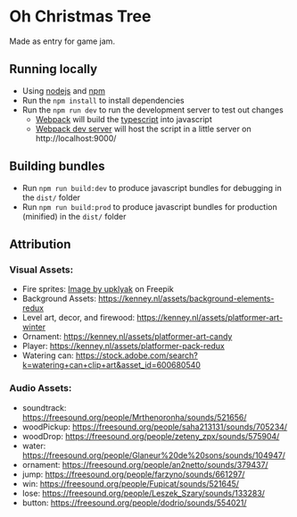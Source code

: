# Oh Christmas Tree

Made as entry for game jam.

## Running locally

- Using [nodejs](https://nodejs.org/en/) and [npm](https://www.npmjs.com/)
- Run the `npm install` to install dependencies
- Run the `npm run dev` to run the development server to test out changes
  - [Webpack](https://webpack.js.org/) will build the [typescript](https://www.typescriptlang.org/) into javascript
  - [Webpack dev server](https://webpack.js.org/configuration/dev-server/) will host the script in a little server on http://localhost:9000/

## Building bundles

- Run `npm run build:dev` to produce javascript bundles for debugging in the `dist/` folder
- Run `npm run build:prod` to produce javascript bundles for production (minified) in the `dist/` folder

## Attribution

### Visual Assets:

- Fire sprites: <a href="https://www.freepik.com/free-vector/burning-blue-fire-d-animation-video-game-vector-cartoon-animation-sprite-sheet-with-sequence_18355683.htm#query=fire%20sprite&position=1&from_view=keyword&track=ais&uuid=19e2e9e2-f417-4b19-927e-ac5d880f37b3">Image by upklyak</a> on Freepik
- Background Assets: https://kenney.nl/assets/background-elements-redux
- Level art, decor, and firewood: https://kenney.nl/assets/platformer-art-winter
- Ornament: https://kenney.nl/assets/platformer-art-candy
- Player: https://kenney.nl/assets/platformer-pack-redux
- Watering can: https://stock.adobe.com/search?k=watering+can+clip+art&asset_id=600680540

### Audio Assets:

- soundtrack: https://freesound.org/people/Mrthenoronha/sounds/521656/
- woodPickup: https://freesound.org/people/saha213131/sounds/705234/
- woodDrop: https://freesound.org/people/zeteny_zpx/sounds/575904/
- water: https://freesound.org/people/Glaneur%20de%20sons/sounds/104947/
- ornament: https://freesound.org/people/an2netto/sounds/379437/
- jump: https://freesound.org/people/farzyno/sounds/661297/
- win: https://freesound.org/people/Fupicat/sounds/521645/
- lose: https://freesound.org/people/Leszek_Szary/sounds/133283/
- button: https://freesound.org/people/dodrio/sounds/554021/
